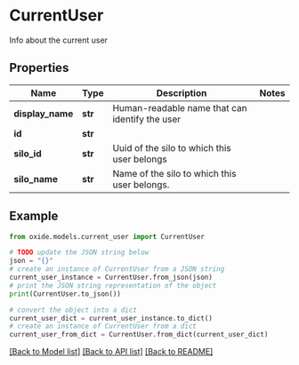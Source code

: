 # CurrentUser

Info about the current user

## Properties

Name | Type | Description | Notes
------------ | ------------- | ------------- | -------------
**display_name** | **str** | Human-readable name that can identify the user | 
**id** | **str** |  | 
**silo_id** | **str** | Uuid of the silo to which this user belongs | 
**silo_name** | **str** | Name of the silo to which this user belongs. | 

## Example

```python
from oxide.models.current_user import CurrentUser

# TODO update the JSON string below
json = "{}"
# create an instance of CurrentUser from a JSON string
current_user_instance = CurrentUser.from_json(json)
# print the JSON string representation of the object
print(CurrentUser.to_json())

# convert the object into a dict
current_user_dict = current_user_instance.to_dict()
# create an instance of CurrentUser from a dict
current_user_from_dict = CurrentUser.from_dict(current_user_dict)
```
[[Back to Model list]](../README.md#documentation-for-models) [[Back to API list]](../README.md#documentation-for-api-endpoints) [[Back to README]](../README.md)


